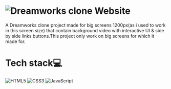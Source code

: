 # ![Dreamworks clone Website](https://shivamxbisht.github.io/Dreamworks-Clone-Website/)
A Dreamworks clone project made for big screens 1200px(as i used to work in this screen size) that contain background video with interactive UI & side by side links buttons.This project only work on big screens for which it made for.
# Tech stack💻
![HTML5](https://img.shields.io/badge/html5-%23E34F26.svg?style=for-the-badge&logo=html5&logoColor=white) ![CSS3](https://img.shields.io/badge/css3-%231572B6.svg?style=for-the-badge&logo=css3&logoColor=white) ![JavaScript](https://img.shields.io/badge/javascript-%23323330.svg?style=for-the-badge&logo=javascript&logoColor=%23F7DF1E)
